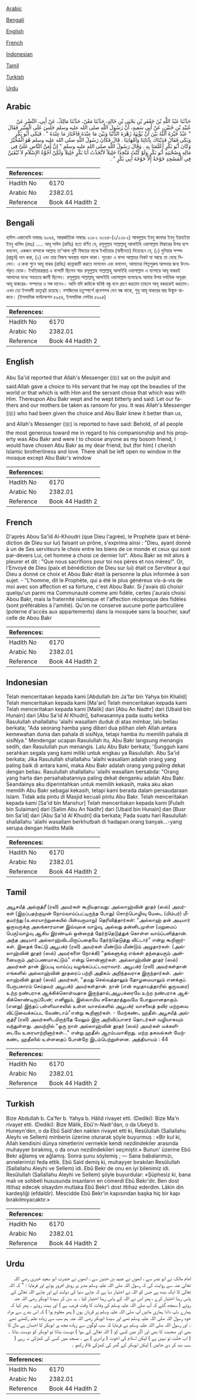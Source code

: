 [Arabic](#arabic)

[Bengali](#bengali)

[English](#english)

[French](#french)

[Indonesian](#indonesian)

[Tamil](#tamil)

[Turkish](#turkish)

[Urdu](#urdu)

## Arabic


<div dir="rtl" lang="ar" style={{fontSize:'larger',backgroundColor:'#f8f9fa',padding:20}}>
حَدَّثَنَا عَبْدُ اللَّهِ بْنُ جَعْفَرِ بْنِ يَحْيَى بْنِ خَالِدٍ، حَدَّثَنَا مَعْنٌ، حَدَّثَنَا مَالِكٌ، عَنْ أَبِي، النَّضْرِ عَنْ عُبَيْدِ بْنِ حُنَيْنٍ، عَنْ أَبِي سَعِيدٍ، أَنَّ رَسُولَ اللَّهِ صلى الله عليه وسلم جَلَسَ عَلَى الْمِنْبَرِ فَقَالَ ‏"‏ عَبْدٌ خَيَّرَهُ اللَّهُ بَيْنَ أَنْ يُؤْتِيَهُ زَهْرَةَ الدُّنْيَا وَبَيْنَ مَا عِنْدَهُ فَاخْتَارَ مَا عِنْدَهُ ‏"‏ ‏.‏ فَبَكَى أَبُو بَكْرٍ وَبَكَى فَقَالَ فَدَيْنَاكَ بِآبَائِنَا وَأُمَّهَاتِنَا ‏.‏ قَالَ فَكَانَ رَسُولُ اللَّهِ صلى الله عليه وسلم هُوَ الْمُخَيَّرُ وَكَانَ أَبُو بَكْرٍ أَعْلَمَنَا بِهِ ‏.‏ وَقَالَ رَسُولُ اللَّهِ صلى الله عليه وسلم ‏"‏ إِنَّ أَمَنَّ النَّاسِ عَلَىَّ فِي مَالِهِ وَصُحْبَتِهِ أَبُو بَكْرٍ وَلَوْ كُنْتُ مُتَّخِذًا خَلِيلاً لاَتَّخَذْتُ أَبَا بَكْرٍ خَلِيلاً وَلَكِنْ أُخُوَّةُ الإِسْلاَمِ لاَ تُبْقَيَنَّ فِي الْمَسْجِدِ خَوْخَةٌ إِلاَّ خَوْخَةَ أَبِي بَكْرٍ ‏"‏ ‏.‏
</div>
<div style={{backgroundColor:'#f8f9fa',padding:20, marginBottom: 10}}><table> <thead> <tr> <th>References:</th> <th></th> </tr> </thead> <tbody><tr><td>Hadith No</td><td>6170</td></tr><tr><td>Arabic No</td><td>2382.01</td></tr><tr><td>Reference</td><td>Book 44 Hadith 2</td></tr></tbody></table></div>

## Bengali


<div dir="ltr" lang="bn" style={{fontSize:'larger',backgroundColor:'#f8f9fa',padding:20}}>
হাদিস একাডেমি নাম্বারঃ ৬০৬৪, আন্তর্জাতিক নাম্বারঃ ২৩৮২ ৬০৬৪-(২/২৩৮২) আবদুল্লাহ ইবনু জাফার ইবনু ইয়াহইয়া ইবনু খালিদ (রহঃ) ..... আবূ সাঈদ (রাযিঃ) হতে বর্ণিত যে, রসূলুল্লাহ সাল্লাল্লাহু আলাইহি ওয়াসাল্লাম মিম্বারের উপর বসে বললেন, একজন বান্দাকে আল্লাহ তা'আলা দুটি বিষয়ের মাঝে ইখতিয়ার (স্বাধীনতা) দিয়েছেন যে, (১) দুনিয়ার সম্পদ (প্রাচুর্য) দান করা, (২) এবং তার নিজস্ব অবস্থায় বহাল থাকা। সুতরাং এ বান্দা আল্লাহর নিকট যা আছে তা বেছে নিলেন। এ কথা শুনে আবূ বাকর (রাযিঃ) কান্নাকাটি করতে লাগলেন এবং বললেন, আমাদের পিতৃপুরুষ আপনার জন্য উৎসর্গকৃত হোক। ইখতিয়ারপ্রাপ্ত এ বান্দাটি ছিলেন স্বয়ং রসূলুল্লাহ সাল্লাল্লাহু আলাইহি ওয়াসাল্লাম এ ব্যাপারে আবূ বাকরই আমাদের মধ্যে সবচেয়ে জ্ঞানী ছিলেন। রসূলুল্লাহ সাল্লাল্লাহু আলাইহি ওয়াসাল্লাম বলেছেনঃ আমার উপর সর্বাধিক অনুগ্রহ আবূ বাকরের- সম্পদের ও সঙ্গ দানেও। আমি যদি কাউকে ঘনিষ্ঠ বন্ধু বলে গ্রহণ করতাম তাহলে আবূ বকরকেই করতাম। এখন তো ইসলামী ভ্রাতৃত্বই রয়েছে। মসজিদের চতুস্পার্শে প্রবেশপথ যেন বন্ধ থাকে, শুধু আবূ বাকরের দ্বার উন্মুক্ত থাকবে। (ইসলামিক ফাউন্ডেশন ৫৯৫৪, ইসলামিক সেন্টার ৫৯৯৪)
</div>
<div style={{backgroundColor:'#f8f9fa',padding:20, marginBottom: 10}}><table> <thead> <tr> <th>References:</th> <th></th> </tr> </thead> <tbody><tr><td>Hadith No</td><td>6170</td></tr><tr><td>Arabic No</td><td>2382.01</td></tr><tr><td>Reference</td><td>Book 44 Hadith 2</td></tr></tbody></table></div>

## English


<div dir="ltr" lang="en" style={{fontSize:'larger',backgroundColor:'#f8f9fa',padding:20}}>
Abu Sa'id reported that Allah's Messenger (ﷺ) sat on the pulpit and said:Allah gave a choice to His servant that he may opt the beauties of the world or that which is with Him and the servant chose that which was with Him. Thereupon Abu Bakr wept and he wept bitterly and said: Let our fathers and our mothers be taken as ransom for you. It was Allah's Messenger (ﷺ) who had been given the choice and Abu Bakr knew it better than us, and Allah's Messenger (ﷺ) is reported to have said: Behold, of all people the most generous toward me in regard to his companionship and his property was Abu Bakr and were I to choose anyone as my bosom friend, I would have chosen Abu Bakr as my dear friend, but (for him) I cherish Islamic brotherliness and love. There shall be left open no window in the mosque except Abu Bakr's window
</div>
<div style={{backgroundColor:'#f8f9fa',padding:20, marginBottom: 10}}><table> <thead> <tr> <th>References:</th> <th></th> </tr> </thead> <tbody><tr><td>Hadith No</td><td>6170</td></tr><tr><td>Arabic No</td><td>2382.01</td></tr><tr><td>Reference</td><td>Book 44 Hadith 2</td></tr></tbody></table></div>

## French


<div dir="ltr" lang="fr" style={{fontSize:'larger',backgroundColor:'#f8f9fa',padding:20}}>
D'après Abou Sa'îd Al-Khoudri (que Dieu l'agrée), le Prophète (paix et bénédiction de Dieu sur lui) faisant un prône, s'exprima ainsi : "Dieu, ayant donné à un de Ses serviteurs le choix entre les biens de ce monde et ceux qui sont par-devers Lui, cet homme a choisi ce dernier lot". Abou Bakr se mit alors à pleurer et dit : "Que nous sacrifions pour toi nos pères et nos mères!". Or, l'Envoyé de Dieu (paix et bénédiction de Dieu sur lui) était ce Serviteur à qui Dieu a donné ce choix et Abou Bakr était la personne la plus informée à son sujet. - "L'homme, dit le Prophète, qui a été le plus généreux vis-à-vis de moi avec son affection et sa fortune, c'est Abou Bakr. Si j'avais dû choisir quelqu'un parmi ma Communauté comme ami fidèle, certes j'aurais choisi Abou Bakr, mais la fraternité islamique et l'affection réciproque des fidèles (sont préférables à l'amitié). Qu'on ne conserve aucune porte particulière (poterne d'accès aux appartements) dans la mosquée sans la boucher, sauf celle de Abou Bakr
</div>
<div style={{backgroundColor:'#f8f9fa',padding:20, marginBottom: 10}}><table> <thead> <tr> <th>References:</th> <th></th> </tr> </thead> <tbody><tr><td>Hadith No</td><td>6170</td></tr><tr><td>Arabic No</td><td>2382.01</td></tr><tr><td>Reference</td><td>Book 44 Hadith 2</td></tr></tbody></table></div>

## Indonesian


<div dir="ltr" lang="id" style={{fontSize:'larger',backgroundColor:'#f8f9fa',padding:20}}>
Telah menceritakan kepada kami [Abdullah bin Ja'far bin Yahya bin Khalid] Telah menceritakan kepada kami [Ma'an] Telah menceritakan kepada kami Telah menceritakan kepada kami [Malik] dari [Abu An Nadhr] dari [Ubaid bin Hunain] dari [Abu Sa'id Al Khudri], bahwasannya pada suatu ketika Rasulullah shallallahu 'alaihi wasallam duduk di atas mimbar, lalu beliau berkata; "Ada seorang hamba yang diberi dua pilihan oleh Allah antara kemewahan dunia dan pahala di sisiNya, tetapi hamba itu memilih pahala di sisiNya." Mendengar ucapan Rasulullah itu, Abu Bakr langsung menangis sedih, dan Rasulullah pun menangis. Lalu Abu Bakr berkata; 'Sungguh kami serahkan segala yang kami miliki untuk engkau ya Rasulullah. Abu Sa'id berkata; Jika Rasulullah shallallahu 'alaihi wasallam adalah orang yang paling baik di antara kami, maka Abu Bakr adalah orang yang paling dekat dengan beliau. Rasulullah shallallahu 'alaihi wasallam bersabda: "Orang yang harta dan persahabatannya paling dekat denganku adalah Abu Bakr. Seandainya aku diperintahkan untuk memilih kekasih, maka aku akan memilih Abu Bakr sebagai kekasih, tetapi kami berada dalam persaudaraan Islam. Tidak ada pintu di Masjid kecuali pintu Abu Bakr. Telah menceritakan kepada kami [Sa'id bin Manshur] Telah menceritakan kepada kami [Fulaih bin Sulaiman] dari [Salim Abu An Nadhr] dari [Ubaid bin Hunain] dan [Busr bin Sa'id] dari [Abu Sa'id Al Khudri] dia berkata; Pada suatu hari Rasulullah shallallahu 'alaihi wasallam berkhutbah di hadapan orang banyak…-yang serupa dengan Hadits Malik
</div>
<div style={{backgroundColor:'#f8f9fa',padding:20, marginBottom: 10}}><table> <thead> <tr> <th>References:</th> <th></th> </tr> </thead> <tbody><tr><td>Hadith No</td><td>6170</td></tr><tr><td>Arabic No</td><td>2382.01</td></tr><tr><td>Reference</td><td>Book 44 Hadith 2</td></tr></tbody></table></div>

## Tamil


<div dir="ltr" lang="ta" style={{fontSize:'larger',backgroundColor:'#f8f9fa',padding:20}}>
அபூசயீத் அல்குத்ரீ (ரலி) அவர்கள் கூறியதாவது: அல்லாஹ்வின் தூதர் (ஸல்) அவர்கள் (இறப்பதற்குமுன் நோய்வாய்ப்பட்டிருந்த போது) சொற்பொழிவு மேடை (மிம்பர்) மீதமர்ந்து (உரையாற்றுகையில் பின்வருமாறு) தெரிவித்தார்கள்: "அல்லாஹ் தன் அடியார் ஒருவருக்கு அலங்காரமான இவ்வுலக வாழ்வு, அல்லது தன்னிடமுள்ள (மறுமைப் பெரு)வாழ்வு ஆகிய இரண்டில் ஒன்றைத் தேர்ந்தெடுத்துக் கொள்ள வாய்ப்பளித்தான். அந்த அடியார் அல்லாஹ்விடமிருப்பதையே தேர்ந்தெடுத்து விட்டார்" என்று கூறினார்கள். இதைக் கேட்டு அபூபக்ர் (ரலி) அவர்கள் மீண்டும் மீண்டும் அழுதார்கள். (அல்லாஹ்வின் தூதர் (ஸல்) அவர்களை நோக்கி) "தங்களுக்கு எங்கள் தந்தையரும் அன்னையரும் அர்ப்பணமாகட்டும்" என்று சொன்னார்கள். அல்லாஹ்வின் தூதர் (ஸல்) அவர்கள் தான் இப்படி வாய்ப்பு வழங்கப்பட்டவராவார். அபூபக்ர் (ரலி) அவர்கள்தான் எங்களில் அல்லாஹ்வின் தூதரைப் பற்றி அதிகம் அறிந்தவராக இருந்தார்கள். அல்லாஹ்வின் தூதர் (ஸல்) அவர்கள், "தமது செல்வத்தாலும் தோழமையாலும் எனக்குப் பேருபகாரம் செய்தவர் அபூபக்ர் அவர்கள்தான். நான் (என் சமுதாயத்தாரில் ஒருவரை) உற்ற நண்பராக ஆக்கிக்கொள்வதாக இருந்தால்,அபூபக்ரையே உற்ற நண்பராக ஆக்கிக்கொண்டிருப்பேன்; எனினும், இஸ்லாமிய சகோதரத்துவமே போதுமானதாகும். (எனது) இந்தப் பள்ளிவாசலில் உள்ள வாசல்களில் அபூபக்ர் வாசலைத் தவிர மற்றவை விட்டுவைக்கப்பட வேண்டாம்"என்று கூறினார்கள். - மேற்கண்ட ஹதீஸ் அபூசயீத் அல்குத்ரீ (ரலி) அவர்களிடமிருந்தே மேலும் இரு அறிவிப்பாளர் தொடர்கள் வழியாகவும் வந்துள்ளது. அவற்றில் "ஒரு நாள் அல்லாஹ்வின் தூதர் (ஸல்) அவர்கள் மக்களிடையே உரையாற்றினார்கள்..." என்று ஹதீஸ் ஆரம்பமாகிறது. மற்ற தகவல்கள் மேற்கண்ட ஹதீஸில் உள்ளதைப் போன்றே இடம்பெற்றுள்ளன. அத்தியாயம் : 44
</div>
<div style={{backgroundColor:'#f8f9fa',padding:20, marginBottom: 10}}><table> <thead> <tr> <th>References:</th> <th></th> </tr> </thead> <tbody><tr><td>Hadith No</td><td>6170</td></tr><tr><td>Arabic No</td><td>2382.01</td></tr><tr><td>Reference</td><td>Book 44 Hadith 2</td></tr></tbody></table></div>

## Turkish


<div dir="ltr" lang="tr" style={{fontSize:'larger',backgroundColor:'#f8f9fa',padding:20}}>
Bize Abdullah b. Ca'fer b. Yahya b. Hâlid rivayet etti. (Dediki): Bize Ma'n rivayet etti. (Dediki): Bize Mâlik, Ebû'n-Nadr'dan, o da Ubeyd b. Huneyn'den, o da Ebû Said'den naklen rivayet etti ki, Resûlullah (Sallallahu Aleyhı ve Sellem) minberin üzerine oturarak şöyle buyurmuş : «Bir kul ki, Allah kendisini dünya nimetlerini vermekle kendi nezdindekiler arasında muhayyer bırakmış, o da onun nezdindekileri seçmiştir.» Bunun' üzerine Ebû Bekr ağlamış ve ağlamış. Sonra şunu söylemiş ; — Sana babalarımızı, annelerimizi feda ettik. Ebû Said demiş ki, muhayyer bırakılan Resûlullah (Sallallahu Aleyhi ve Sellem) idi. Ebû Bekr de onu en iyi bilenimiz idi. Resûlullah (Sallallahu Aleyhi ve Sellem) şöyle buyurdular: «Şüphesiz ki, bana malı ve sohbeti hususunda insanların en cömerdi Ebû Bekr'dir. Ben dost ittihaz edecek olsaydım mutlaka Ebû Bekr'i dost ittihaz ederdim. Lâkin din kardeşliği (efdaldir). Mescidde Ebû Bekr'in kapısından başka hiç bir kapı bırakılmıyacaktır.»
</div>
<div style={{backgroundColor:'#f8f9fa',padding:20, marginBottom: 10}}><table> <thead> <tr> <th>References:</th> <th></th> </tr> </thead> <tbody><tr><td>Hadith No</td><td>6170</td></tr><tr><td>Arabic No</td><td>2382.01</td></tr><tr><td>Reference</td><td>Book 44 Hadith 2</td></tr></tbody></table></div>

## Urdu


<div dir="rtl" lang="ur" style={{fontSize:'larger',backgroundColor:'#f8f9fa',padding:20}}>
امام مالک نے ابو نضر سے ، انھوں نے عبید بن حنین سے ، انھوں نے حضرت ابو سعید خدری رضی اللہ تعالیٰ عنہ سے روایت کی کہ رسول اللہ صلی اللہ علیہ وسلم منبر پر رونق افروز ہوئے اور فرمایا : " کہ اللہ تعالیٰ کا ایک بندہ ہے جس کو اللہ نے اختیار دیا ہے کہ چاہے دنیا کی دولت لے اور چاہے اللہ تعالیٰ کے پاس رہنا اختیار کرے ، پھر اس نے اللہ کے پاس رہنا اختیار کیا ۔ یہ سن کر سیدنا ابوبکر رضی اللہ عنہ روئے ( سمجھ گئے کہ آپ صلی اللہ علیہ وسلم کی وفات کا وقت قریب ہے ) اور بہت روئے ۔ پھر کہا کہ ہمارے باپ دادا ہماری مائیں آپ صلی اللہ علیہ وسلم پر قربان ہوں ( پھر معلوم ہوا ) کہ اس بندے سے مراد خود رسول اللہ صلی اللہ علیہ وسلم تھے اور سیدنا ابوبکر رضی اللہ عنہ ہم سب سے زیادہ علم رکھتے تھے ۔ اور رسول اللہ صلی اللہ علیہ وسلم نے فرمایا کہ سب لوگوں سے زیادہ مجھ پر ابوبکر کا احسان ہے مال کا بھی اور صحبت کا بھی اور اگر میں کسی کو ( اللہ تعالیٰ کے سوا ) دوست بناتا تو ابوبکر کو دوست بناتا ۔ ( اب خلّت تو نہیں ہے ) لیکن اسلام کی اخوت ( برادری ) ہے ۔ مسجد میں کسی کی کھڑکی نہ رہے ( سب بند کر دی جائیں ) لیکن ابوبکر کے گھر کی کھڑکی قائم رکھو ۔
</div>
<div style={{backgroundColor:'#f8f9fa',padding:20, marginBottom: 10}}><table> <thead> <tr> <th>References:</th> <th></th> </tr> </thead> <tbody><tr><td>Hadith No</td><td>6170</td></tr><tr><td>Arabic No</td><td>2382.01</td></tr><tr><td>Reference</td><td>Book 44 Hadith 2</td></tr></tbody></table></div>